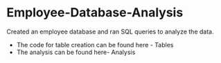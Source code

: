 # Employee-Database-Analysis

Created an employee database and ran SQL queries to analyze the data. 
 - The code for table creation can be found here - Tables
 - The analysis can be found here- Analysis
